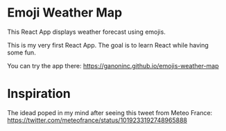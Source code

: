 # Emoji Weather Map
This React App displays weather forecast using emojis.

This is my very first React App. The goal is to learn React while having some fun.

You can try the app there: https://ganoninc.github.io/emojis-weather-map

# Inspiration
The idead poped in my mind after seeing this tweet from Meteo France: https://twitter.com/meteofrance/status/1019233192748965888
